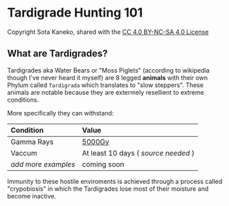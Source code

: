 # Tardigrade Hunting 101
Copyright Sota Kaneko, shared with the [CC 4.0 BY-NC-SA 4.0 License](https://creativecommons.org/licenses/by-nc-sa/4.0/)

## What are Tardigrades?

Tardigrades aka Water Bears or "Moss Piglets" (according to wikipedia though I've never heard it myself) are 8 legged **animals** with their own Phylum called `Tardigrada` which translates to "slow steppers". These animals are notable because they are extermely resellient to extreme conditions. 

More specifically they can withstand:

Condition | Value
:--- | :---
Gamma Rays | [5000Gy](https://doi.org/10.1080/09553000600972956)
Vaccum | At least 10 days ( _source needed_ )
_add more examples_ | coming soon

Immunity to these hostile enviroments is achieved through a process called "crypobiosis" in which the Tardigrades lose most of their moisture and become inactive.
